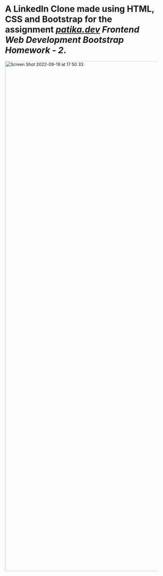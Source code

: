 # A LinkedIn Clone made using HTML, CSS and Bootstrap for the assignment *[patika.dev](https://www.patika.dev) Frontend Web Development Bootstrap Homework - 2*.

<img width="1679" alt="Screen Shot 2022-09-19 at 17 50 33" src="https://user-images.githubusercontent.com/98273180/191048485-67f9b3df-8c7d-4c1f-a22b-74fa8a9ee423.png">
